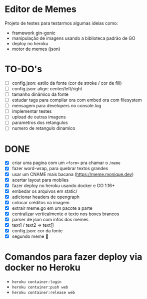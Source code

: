 # Editor de Memes

Projeto de testes para testarmos algumas ideias como:

- framework gin-gonic
- manipulação de imagens usando a biblioteca padrão de GO
- deploy no heroku
- motor de memes (json)

# TO-DO's

* [ ] config.json: estilo da fonte (cor de stroke / cor de fill)
* [ ] config.json: align: center/left/right
* [ ] tamanho dinâmico da fonte
* [ ] estudar tags para compilar ora com embed ora com filesystem
* [ ] mensagem para developers no console.log
* [ ] implementar testes
* [ ] upload de outras imagens
* [ ] parametros dos retangulos
* [ ] numero de retangulo dinamico

# DONE

* [x] criar uma pagina com um `<form>` pra chamar o `/meme`
* [x] fazer word-wrap, para quebrar textos grandes
* [x] usar um CNAME mais bacana (https://meme.monique.dev)
* [x] acertar layout para mobiles
* [x] fazer deploy no heroku usando docker e GO 1.16+
* [x] embedar os arquivos em static/
* [x] adicionar headers de opengraph
* [x] colocar créditos na imagem
* [x] extrair meme.go em um pacote a parte
* [x] centralizar verticalmente o texto nos boxes brancos
* [x] parser de json com infos dos memes
* [x] text1 / text2 => text[]
* [x] config.json: cor da fonte
* [x] segundo meme 🙏

# Comandos para fazer deploy via docker no Heroku

* `heroku container:login`
* `heroku container:push web`
* `heroku container:release web`

